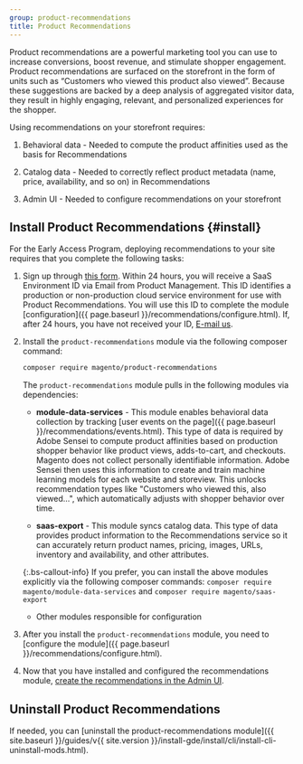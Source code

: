 ```yaml
---
group: product-recommendations
title: Product Recommendations
---
```


Product recommendations are a powerful marketing tool you can use to increase conversions, boost revenue, and stimulate shopper engagement. Product recommendations are surfaced on the storefront in the form of units such as “Customers who viewed this product also viewed”. Because these suggestions are backed by a deep analysis of aggregated visitor data, they result in highly engaging, relevant, and personalized experiences for the shopper.

Using recommendations on your storefront requires:

1. Behavioral data - Needed to compute the product affinities used as the basis for Recommendations

1. Catalog data - Needed to correctly reflect product metadata (name, price, availability, and so on) in Recommendations

1. Admin UI - Needed to configure recommendations on your storefront

## Install Product Recommendations {#install}

For the Early Access Program, deploying recommendations to your site requires that you complete the following tasks:

1. Sign up through [this form](https://forms.gle/VE9VSSj9TMUTJ41u6). Within 24 hours, you will receive a SaaS Environment ID via Email from Product Management. This ID identifies a production or non-production cloud service environment for use with Product Recommendations. You will use this ID to complete the module [configuration]({{ page.baseurl }}/recommendations/configure.html). If, after 24 hours, you have not received your ID, <a href="mailto:magento-product-recs-feedback@adobe.com">E-mail us</a>.

1. Install the `product-recommendations` module via the following composer command:

    ```bash
    composer require magento/product-recommendations
    ```

    The `product-recommendations` module pulls in the following modules via dependencies:

    -  **module-data-services** - This module enables behavioral data collection by tracking [user events on the page]({{ page.baseurl }}/recommendations/events.html). This type of data is required by Adobe Sensei to compute product affinities based on production shopper behavior like product views, adds-to-cart, and checkouts. Magento does not collect personally identifiable information. Adobe Sensei then uses this information to create and train machine learning models for each website and storeview. This unlocks recommendation types like "Customers who viewed this, also viewed...", which automatically adjusts with shopper behavior over time.

    -  **saas-export** - This module syncs catalog data. This type of data provides product information to the Recommendations service so it can accurately return product names, pricing, images, URLs, inventory and availability, and other attributes.

    {:.bs-callout-info}
    If you prefer, you can install the above modules explicitly via the following composer commands: `composer require magento/module-data-services` and `composer require magento/saas-export`

    -  Other modules responsible for configuration

1. After you install the `product-recommendations` module, you need to [configure the module]({{ page.baseurl }}/recommendations/configure.html).

1. Now that you have installed and configured the recommendations module, [create the recommendations in the Admin UI](https://docs.magento.com/m2/ee/user_guide/marketing/create-new-rec.html).

## Uninstall Product Recommendations

If needed, you can [uninstall the product-recommendations module]({{ site.baseurl }}/guides/v{{ site.version }}/install-gde/install/cli/install-cli-uninstall-mods.html).
